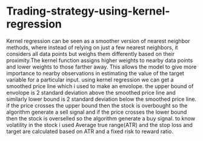 # Trading-strategy-using-kernel-regression
Kernel regression can be seen as a smoother version of nearest neighbor methods, where instead of relying on just a few nearest neighbors, it considers all data points but weighs them differently based on their proximity.The kernel function assigns higher weights to nearby data points and lower weights to those farther away. This allows the model to give more importance to nearby observations in estimating the value of the target variable for a particular input.
using kernel regression we can get a smoothed price line which i used to make an envolope. the upper bound of envolope is 2 standard deviation above the smoothed price line and similarly lower bound is 2 standard deviation below the smoothed price line.
if the price crosses the upper bound then the stock is overbought so the algorithm generate a sell signal and if the price crosses the lower bound then the stock is overselled so the algorithm generate a buy signal.
to know volatility in the stock i used Average true range(ATR) and the stop loss and target are calculated based on ATR and a fixed risk to reward ratio.
